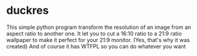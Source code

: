 # duckres

This simple python program transform the resolution of an image from an aspect ratio to another one.
It let you to cut a 16:10 ratio to a 21:9 ratio wallpaper to make it perfect for your 21:9 monitor. (Yes, that's why it was created)
And of course it has WTFPL so you can do whatever you want
